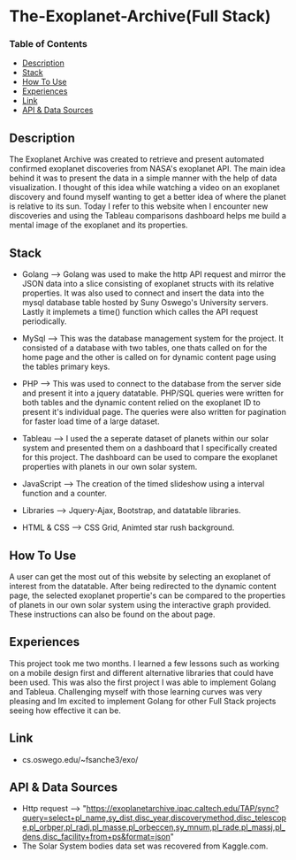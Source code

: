 # The-Exoplanet-Archive(Full Stack)
### Table of Contents
- [Description](#description)
- [Stack](#stack)
- [How To Use](#how-to-use)
- [Experiences](#Experiences)
- [Link](#link)
- [API & Data Sources](#API-&-Data-Sources)

## Description

The Exoplanet Archive was created to retrieve and present automated confirmed exoplanet discoveries from NASA's exoplanet API. The main idea behind it was to present the data in a simple manner with the help of data visualization. I thought of this idea while watching a video on an exoplanet discovery and found myself wanting to get a better idea of where the planet is relative to its sun. Today I refer to this website when I encounter new discoveries and using the Tableau comparisons dashboard helps me build a mental image of the exoplanet and its properties.

## Stack
- Golang --> Golang was used to make the http API request and mirror the JSON data into a slice consisting of exoplanet structs with its relative properties. It was also used to connect and insert the data into the mysql database table hosted by Suny Oswego's University servers. Lastly it implemets a time() function which calles the API request periodically.

- MySql --> This was the database management system for the project. It consisted of a database with two tables, one thats called on for the home page and the other is called on for dynamic content page using the tables primary keys.

- PHP --> This was used to connect to the database from the server side and present it into a jquery datatable. PHP/SQL queries were written for both tables and the dynamic content relied on the exoplanet ID to present it's individual page. The queries were also written for pagination for faster load time of a large dataset.

- Tableau --> I used the a seperate dataset of planets within our solar system and presented them on a dashboard that I specifically created for this project. The dashboard can be used to compare the exoplanet properties with planets in our own solar system.

- JavaScript --> The creation of the timed slideshow using a interval function and a counter. 

- Libraries --> Jquery-Ajax, Bootstrap, and datatable libraries.

- HTML & CSS --> CSS Grid, Animted star rush background.
 
 ## How To Use
A user can get the most out of this website by selecting an exoplanet of interest from the datatable. After being redirected to the dynamic content page, the selected exoplanet propertie's can be compared to the properties of planets in our own solar system using the interactive graph provided. These instructions can also be found on the about page.

## Experiences
This project took me two months. I learned a few lessons such as working on a mobile design first and different alternative libraries that could have been used. This was also the first project I was able to implement Golang and Tableua. Challenging myself with those learning curves was very pleasing and Im excited to implement Golang for other Full Stack projects seeing how effective it can be. 

## Link 
 - cs.oswego.edu/~fsanche3/exo/

## API & Data Sources
- Http request --> "https://exoplanetarchive.ipac.caltech.edu/TAP/sync?query=select+pl_name,sy_dist,disc_year,discoverymethod,disc_telescope,pl_orbper,pl_radj,pl_masse,pl_orbeccen,sy_mnum,pl_rade,pl_massj,pl_dens,disc_facility+from+ps&format=json"
- The Solar System bodies data set was recovered from Kaggle.com.
